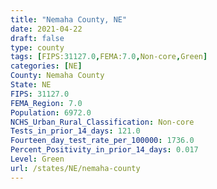 ```yaml
---
title: "Nemaha County, NE"
date: 2021-04-22
draft: false
type: county
tags: [FIPS:31127.0,FEMA:7.0,Non-core,Green]
categories: [NE]
County: Nemaha County
State: NE
FIPS: 31127.0
FEMA_Region: 7.0
Population: 6972.0
NCHS_Urban_Rural_Classification: Non-core
Tests_in_prior_14_days: 121.0
Fourteen_day_test_rate_per_100000: 1736.0
Percent_Positivity_in_prior_14_days: 0.017
Level: Green
url: /states/NE/nemaha-county
---
```



